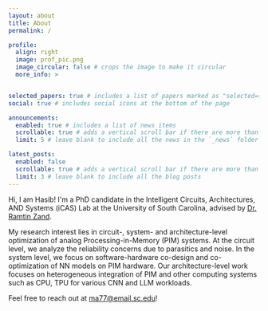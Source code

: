 ```yaml
---
layout: about
title: About
permalink: /

profile:
  align: right
  image: prof_pic.png
  image_circular: false # crops the image to make it circular
  more_info: >


selected_papers: true # includes a list of papers marked as "selected={true}"
social: true # includes social icons at the bottom of the page

announcements:
  enabled: true # includes a list of news items
  scrollable: true # adds a vertical scroll bar if there are more than 3 news items
  limit: 5 # leave blank to include all the news in the `_news` folder

latest_posts:
  enabled: false
  scrollable: true # adds a vertical scroll bar if there are more than 3 new posts items
  limit: 3 # leave blank to include all the blog posts
---
```


Hi, I am Hasib! I'm a PhD candidate in the Intelligent Circuits, Architectures, AND Systems (iCAS) Lab at the University of South Carolina, advised by [Dr. Ramtin Zand](https://www.linkedin.com/in/ramtinzand/).

My research interest lies in circuit-, system- and architecture-level optimization of analog Processing-in-Memory (PIM) systems. At the circuit level, we analyze the reliability concerns due to parasitics and noise. In the system level, we focus on software-hardware co-design and co-optimization of NN models on PIM hardware. Our architecture-level work focuses on heterogeneous integration of PIM and other computing systems such as CPU, TPU for various CNN and LLM workloads.

Feel free to reach out at ma77@email.sc.edu!

